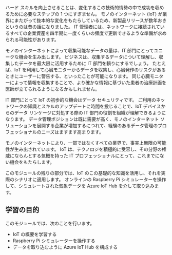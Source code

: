 <!--Video script: It began with Personal Digital Assistants, then smartphones and now everything from smart watches to smart thermostats are connecting people with more information than ever before. Once limited to just PCs, the Internet now allows anything that has valuable information to go online. How does this trend have the potential to impact all aspects of IT professional’s role? More importantly, how can IT professionals prepare for the Internet of Things?-->

ハード スキルを向上させることは、変化するこの技術的情勢の中で成功を収めるために必要なステップの 1 つにすぎません。 モノのインターネット (IoT) が業界にまたがって抜本的な変化をもたらしているため、新製品リリースが数年おきというのは昔の話になりました。 IT 管理者には、ネットワークに接続されているすべての企業資産を四半期に一度くらいの頻度で更新できるような準備が求められる可能性があります。

モノのインターネットによって収集可能なデータの量は、IT 部門にとってユニークな機会を生み出します。 ビジネスは、収集するデータについて理解し、収集したデータを最大限に活用するために IT 部門を頼りにするでしょう。 たとえば、IoT を利用して心臓モニターからデータを収集し、心臓発作のリスクがあるときにユーザーに警告する、といったことが可能になります。 同じ心臓モニターによって情報を収集することで、より確かな情報に基づいた患者の治療計画を医師が立てられるようになるかもしれません。

IT 部門にとって IoT の初歩的な機会はデータ セキュリティです。 ご利用のネットワークの知識とスキルのアップデートに時間を投じることで、IoT デバイスからのデータ リンケージに対処する際の IT 部門の役割を組織が理解できるようになります。 データ管理ポジションは既に需要が高く、モノのインターネット ソリューションを展開する企業が増加するにつれて、経験のあるデータ管理のプロフェッショナルのニーズはますます高まります。

モノのインターネットにより、一部ではなくすべての業界で、事実上無限の可能性が生み出されています。 IoT は、テクノロジを積極的に受容し、その分野の権威にならんとする気概を持った IT プロフェッショナルにとって、これまでにない機会をもたらします。

 このモジュールの残りの部分では、IoT のこの基礎的な知識を活用し、それを実際のシナリオに適用します。 オンラインの Raspberry Pi シミュレーターを操作して、シミュレートされた気象データを Azure IoT Hub を介して取り込みます。

 ## <a name="learning-objectives"></a>学習の目的
 このモジュールでは、次のことを行います。
  - IoT の概要を学習する
  - Raspberry Pi シミュレーターを操作する
  - データを取り込むように Azure IoT Hub を構成する

<!--Reference links: 
Move to end.
-   Introduction to Azure IoT:
    <https://mva.microsoft.com/training-courses/introduction-to-azure-iot-17611?l=uxXUIs4rD_606218965>

-   Azure Internet of Things:
    <https://www.microsoft.com/en-ca/internet-of-things/>-->